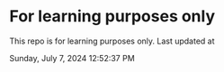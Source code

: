# For learning purposes only
This repo is for learning purposes only.
Last updated at

Sunday, July 7, 2024 12:52:37 PM

